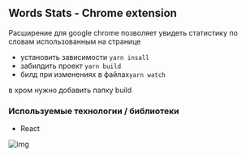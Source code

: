 ## Words Stats - Chrome extension
Расширение для google chrome позволяет увидеть статистику по словам использованным на странице

- установить зависимости ```yarn insall```
- забилдить проект ```yarn build```
- билд при изменениях в файлах```yarn watch```

в хром нужно добавить папку build

### Используемые технологии / библиотеки
- React

![img](https://i.imgur.com/fAgDa38.gif)

